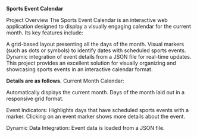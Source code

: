 **Sports Event Calendar**

Project Overview
The Sports Event Calendar is an interactive web application designed to display a visually engaging calendar for the current month. Its key features include:

A grid-based layout presenting all the days of the month.
Visual markers (such as dots or symbols) to identify dates with scheduled sports events.
Dynamic integration of event details from a JSON file for real-time updates.
This project provides an excellent solution for visually organizing and showcasing sports events in an interactive calendar format.

**Details are as follows.**
Current Month Calendar:

Automatically displays the current month.
Days of the month laid out in a responsive grid format.

Event Indicators:
Highlights days that have scheduled sports events with a marker.
Clicking on an event marker shows more details about the event.

Dynamic Data Integration:
Event data is loaded from a JSON file.






